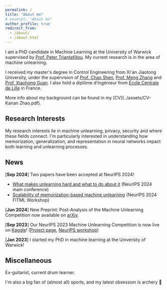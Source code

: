 ```yaml
---
permalink: /
title: "About me"
# excerpt: "About me"
author_profile: true
redirect_from: 
  - /about/
  - /about.html
---
```


I am a PhD candidate in Machine Learning at the University of Warwick supervised by [Prof. Peter Triantafillou](https://warwick.ac.uk/fac/sci/dcs/people/peter_triantafillou/). My current research is in the area of machine unlearning.


I received my master's degree in Control Engineering from Xi'an Jiaotong University, under the supervision of [Prof. Chao Shen](https://gr.xjtu.edu.cn/web/cshen/home), [Prof. Meng Zhang](https://gr.xjtu.edu.cn/web/mengzhang2009) and [Prof. Xiaohong Guan](https://ieeecss.org/contact/xiaohong-guan). I also hold a diplôme d’ingénieur from [École Centrale de Lille](https://centralelille.fr/en/) in France.


More info about my background can be found in my [CV](../assets/CV-Kairan Zhao.pdf).

## Research Interests

<!-- ====== -->

My research interests lie in machine unlearning, privacy, security and where these fields connect.
I'm particularly interested in understanding how memorization, generalization, and representation in neural networks impact both learning and unlearning processes.


## News
<!-- ------ -->
<!-- ====== -->

[**Sep 2024**] Two papers have been accepted at NeurIPS 2024!
- [What makes unlearning hard and what to do about it](https://arxiv.org/abs/2406.01257) (NeurIPS 2024 main conference)
- [Scalability of memorization-based machine unlearning](https://openreview.net/forum?id=VX9HGFiFF1&referrer=%5BAuthor%20Console%5D(%2Fgroup%3Fid%3DNeurIPS.cc%2F2024%2FWorkshop%2FFITML%2FAuthors%23your-submissions)) (NeurIPS 2024 FITML Workshop)

[**Jun 2024**] New Preprint: Post-Analysis of the Machine Unlearning Competition now available on [arXiv](https://arxiv.org/abs/2406.09073).

[**Sep 2023**] Our NeurIPS 2023 Machine Unlearning Competition is now live on [Kaggle](https://www.kaggle.com/competitions/neurips-2023-machine-unlearning)! ([Project page](https://unlearning-challenge.github.io), [NeurIPS workshop](https://neurips.cc/virtual/2023/competition/66581))

[**Jan 2023**] I started my PhD in machine learning at the University of Warwick!

## Miscellaneous

Ex-guitarist, current drum learner. 

I'm also a big fan of (almost all) sports, and my latest obsession is archery 🏹
<!-- —and I'm sticking to it like an arrow to a target  -->
